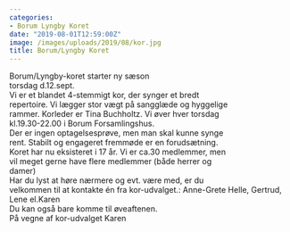 ```yaml
---
categories:
- Borum Lyngby Koret
date: "2019-08-01T12:59:00Z"
image: /images/uploads/2019/08/kor.jpg
title: Borum/Lyngby Koret
---
```


Borum/Lyngby-koret starter ny sæson  
torsdag d.12.sept.  
Vi er et blandet 4-stemmigt kor, der synger et bredt  
repertoire. Vi lægger stor vægt på sangglæde og hyggelige  
rammer. Korleder er Tina Buchholtz. Vi øver hver torsdag  
kl.19.30-22.00 i Borum Forsamlingshus.  
Der er ingen optagelsesprøve, men man skal kunne synge  
rent. Stabilt og engageret fremmøde er en forudsætning.  
Koret har nu eksisteret i 17 år. Vi er ca.30 medlemmer, men  
vil meget gerne have flere medlemmer (både herrer og  
damer)  
Har du lyst at høre nærmere og evt. være med, er du  
velkommen til at kontakte én fra kor-udvalget.: Anne-Grete Helle, Gertrud, Lene el.Karen  
Du kan også bare komme til øveaftenen.  
På vegne af kor-udvalget Karen